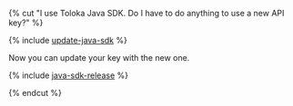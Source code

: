 {% cut "I use Toloka Java SDK. Do I have to do anything to use a new API key?" %}

{% include [update-java-sdk](shared/update-java-sdk.md) %}

Now you can update your key with the new one.

{% include [java-sdk-release](shared/java-sdk-release.md) %}

{% endcut %}